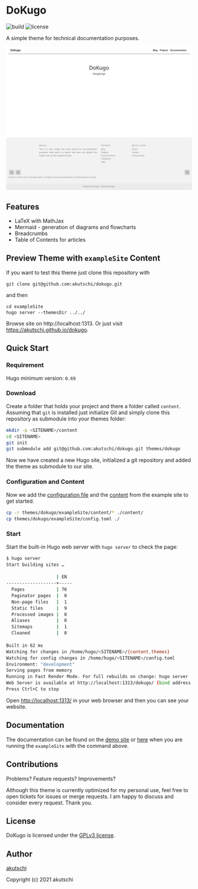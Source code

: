 # DoKugo

![build](https://github.com/akutschi/dokugo/actions/workflows/deploy-hugo-pages.yml/badge.svg)
![license](https://img.shields.io/github/license/akutschi/dokugo)

A simple theme for technical documentation purposes.

![Screenshot](./exampleSite/content/documentation/dokugo/introduction/screenshot.png)

## Features

- LaTeX with MathJax
- Mermaid - generation of diagrams and flowcharts
- Breadcrumbs
- Table of Contents for articles

## Preview Theme with `exampleSite` Content

If you want to test this theme just clone this repository with

```
git clone git@github.com:akutschi/dokugo.git
```

and then

```
cd exampleSite
hugo server --themesDir ../../
```

Browse site on http://localhost:1313.
Or just visit https://akutschi.github.io/dokugo.

## Quick Start

### Requirement

Hugo minimum version: `0.69`

### Download

Create a folder that holds your project and there a folder called `content`. Assuming that `git` is installed just initialize Git and simply clone this repository as submodule into your themes folder:

```bash
mkdir -p <SITENAME>/content
cd <SITENAME>
git init
git submodule add git@github.com:akutschi/dokugo.git themes/dokugo
```

Now we have created a new Hugo site, initialized a git repository and added the theme as submodule to our site.

### Configuration and Content

Now we add the [configuration file](https://akutschi.github.io/dokugo/documentation/dokugo/configuration/) and the [content](https://akutschi.github.io/dokugo/documentation/dokugo/content/) from the example site to get started.

```bash
cp -r themes/dokugo/exampleSite/content/* ./content/
cp themes/dokugo/exampleSite/config.toml ./
```

### Start
Start the built-in Hugo web server with `hugo server` to check the page:

```bash
$ hugo server
Start building sites … 

                   | EN  
-------------------+-----
  Pages            | 76  
  Paginator pages  |  0  
  Non-page files   |  1  
  Static files     |  9  
  Processed images |  0  
  Aliases          |  0  
  Sitemaps         |  1  
  Cleaned          |  0  

Built in 62 ms
Watching for changes in /home/hugo/<SITENAME>/{content,themes}
Watching for config changes in /home/hugo/<SITENAME>/config.toml
Environment: "development"
Serving pages from memory
Running in Fast Render Mode. For full rebuilds on change: hugo server --disableFastRender
Web Server is available at http://localhost:1313/dokugo/ (bind address 127.0.0.1)
Press Ctrl+C to stop
```

Open [http://localhost:1313/](http://localhost:1313/) in your web browser and then you can see your website. 

## Documentation

The documentation can be found on the [demo site](https://akutschi.github.io/dokugo/documentation/dokugo/) or  [here](http://localhost:1313/dokugo/documentation/dokugo/) when you are running the `exampleSite` with the command above.
## Contributions 

Problems? Feature requests? Improvements? 

Although this theme is currently optimized for my personal use, feel free to open tickets for issues or merge requests. 
I am happy to discuss and consider every request. 
Thank you.

## License

DoKugo is licensed under the [GPLv3 license](https://github.com/akutschi/dokugo/blob/master/LICENSE).

## Author

[akutschi](https://github.com/akutschi)

Copyright (c) 2021 akutschi

